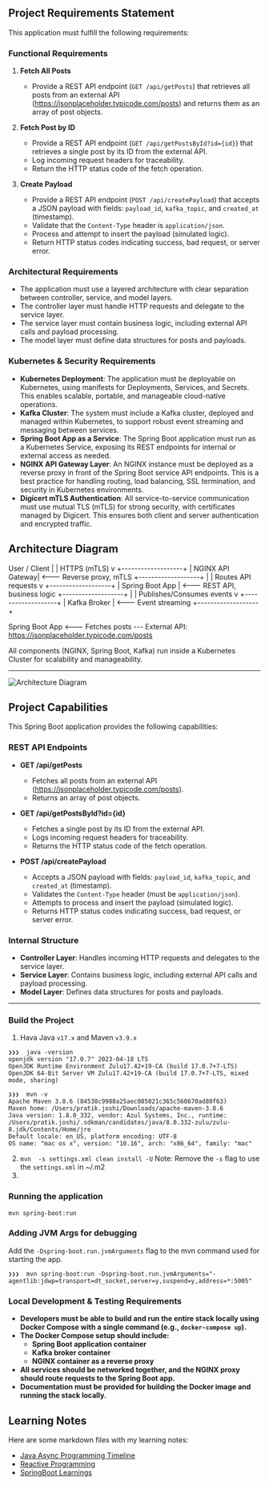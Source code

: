 ## Project Requirements Statement

This application must fulfill the following requirements:

### Functional Requirements

1. **Fetch All Posts**
   - Provide a REST API endpoint (`GET /api/getPosts`) that retrieves all posts from an external API (https://jsonplaceholder.typicode.com/posts) and returns them as an array of post objects.

2. **Fetch Post by ID**
   - Provide a REST API endpoint (`GET /api/getPostsById?id={id}`) that retrieves a single post by its ID from the external API.
   - Log incoming request headers for traceability.
   - Return the HTTP status code of the fetch operation.

3. **Create Payload**
   - Provide a REST API endpoint (`POST /api/createPayload`) that accepts a JSON payload with fields: `payload_id`, `kafka_topic`, and `created_at` (timestamp).
   - Validate that the `Content-Type` header is `application/json`.
   - Process and attempt to insert the payload (simulated logic).
   - Return HTTP status codes indicating success, bad request, or server error.

### Architectural Requirements

- The application must use a layered architecture with clear separation between controller, service, and model layers.
- The controller layer must handle HTTP requests and delegate to the service layer.
- The service layer must contain business logic, including external API calls and payload processing.
- The model layer must define data structures for posts and payloads.

### Kubernetes & Security Requirements

- **Kubernetes Deployment**: The application must be deployable on Kubernetes, using manifests for Deployments, Services, and Secrets. This enables scalable, portable, and manageable cloud-native operations.
- **Kafka Cluster**: The system must include a Kafka cluster, deployed and managed within Kubernetes, to support robust event streaming and messaging between services.
- **Spring Boot App as a Service**: The Spring Boot application must run as a Kubernetes Service, exposing its REST endpoints for internal or external access as needed.
- **NGINX API Gateway Layer**: An NGINX instance must be deployed as a reverse proxy in front of the Spring Boot service API endpoints. This is a best practice for handling routing, load balancing, SSL termination, and security in Kubernetes environments.
- **Digicert mTLS Authentication**: All service-to-service communication must use mutual TLS (mTLS) for strong security, with certificates managed by Digicert. This ensures both client and server authentication and encrypted traffic.

## Architecture Diagram

User / Client
    |
    |  HTTPS (mTLS)
    v
+-------------------+
|  NGINX API Gateway|  <--- Reverse proxy, mTLS
+-------------------+
           |
           |  Routes API requests
           v
+-------------------+
| Spring Boot App   |  <--- REST API, business logic
+-------------------+
           |
           |  Publishes/Consumes events
           v
+-------------------+
|   Kafka Broker    |  <--- Event streaming
+-------------------+

Spring Boot App <--- Fetches posts --- External API: https://jsonplaceholder.typicode.com/posts

All components (NGINX, Spring Boot, Kafka) run inside a Kubernetes Cluster for scalability and manageability.

---

   ![Architecture Diagram](architecture.svg)

## Project Capabilities

This Spring Boot application provides the following capabilities:

### REST API Endpoints

- **GET /api/getPosts**
  - Fetches all posts from an external API (https://jsonplaceholder.typicode.com/posts).
  - Returns an array of post objects.

- **GET /api/getPostsById?id={id}**
  - Fetches a single post by its ID from the external API.
  - Logs incoming request headers for traceability.
  - Returns the HTTP status code of the fetch operation.

- **POST /api/createPayload**
  - Accepts a JSON payload with fields: `payload_id`, `kafka_topic`, and `created_at` (timestamp).
  - Validates the `Content-Type` header (must be `application/json`).
  - Attempts to process and insert the payload (simulated logic).
  - Returns HTTP status codes indicating success, bad request, or server error.

### Internal Structure
- **Controller Layer**: Handles incoming HTTP requests and delegates to the service layer.
- **Service Layer**: Contains business logic, including external API calls and payload processing.
- **Model Layer**: Defines data structures for posts and payloads.

---

### Build the Project

1. Hava Java `v17.x` and Maven `v3.9.x` 
```
❯❯❯  java -version
openjdk version "17.0.7" 2023-04-18 LTS
OpenJDK Runtime Environment Zulu17.42+19-CA (build 17.0.7+7-LTS)
OpenJDK 64-Bit Server VM Zulu17.42+19-CA (build 17.0.7+7-LTS, mixed mode, sharing)

❯❯❯  mvn -v
Apache Maven 3.8.6 (84538c9988a25aec085021c365c560670ad80f63)
Maven home: /Users/pratik.joshi/Downloads/apache-maven-3.8.6
Java version: 1.8.0_332, vendor: Azul Systems, Inc., runtime: /Users/pratik.joshi/.sdkman/candidates/java/8.0.332-zulu/zulu-8.jdk/Contents/Home/jre
Default locale: en_US, platform encoding: UTF-8
OS name: "mac os x", version: "10.16", arch: "x86_64", family: "mac"
```
2. `mvn  -s settings.xml clean install -U`
   Note: Remove the `-s` flag to use the `settings.xml` in ~/.m2
3. 

### Running the application
```
mvn spring-boot:run 
``` 


### Adding JVM Args for debugging
Add the `-Dspring-boot.run.jvmArguments` flag to the mvn command used for starting the app.
````
❯❯❯  mvn spring-boot:run -Dspring-boot.run.jvmArguments="-agentlib:jdwp=transport=dt_socket,server=y,suspend=y,address=*:5005"
````

### Local Development & Testing Requirements

- **Developers must be able to build and run the entire stack locally using Docker Compose with a single command (e.g., `docker-compose up`).**
- **The Docker Compose setup should include:**
  - **Spring Boot application container**
  - **Kafka broker container**
  - **NGINX container as a reverse proxy**
- **All services should be networked together, and the NGINX proxy should route requests to the Spring Boot app.**
- **Documentation must be provided for building the Docker image and running the stack locally.**

## Learning Notes

Here are some markdown files with my learning notes:

- [Java Async Programming Timeline](learning/java_async_programming_timeline.md)
- [Reactive Programming](learning/reactive-programming-spring-summary.md)
- [SpringBoot Learnings](learning/springboot_learnings.md)
